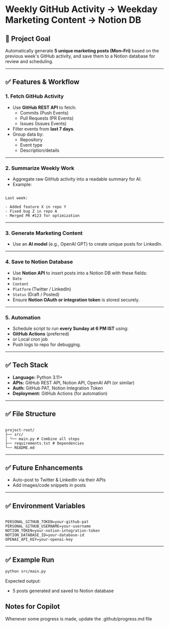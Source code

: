 # Weekly GitHub Activity → Weekday Marketing Content → Notion DB

## 📌 Project Goal

Automatically generate **5 unique marketing posts (Mon–Fri)** based on the previous week's GitHub activity, and save them to a Notion database for review and scheduling.

---

## ✅ Features & Workflow

### 1. **Fetch GitHub Activity**

- Use **GitHub REST API** to fetch:
  - Commits (Push Events)
  - Pull Requests (PR Events)
  - Issues (Issues Events)
- Filter events from **last 7 days**.
- Group data by:
  - Repository
  - Event type
  - Description/details

---

### 2. **Summarize Weekly Work**

- Aggregate raw GitHub activity into a readable summary for AI.
- Example:

```

Last week:

- Added feature X in repo Y
- Fixed bug Z in repo A
- Merged PR #123 for optimization

```

---

### 3. **Generate Marketing Content**

- Use an **AI model** (e.g., OpenAI GPT) to create unique posts for LinkedIn.

---

### 4. **Save to Notion Database**

- Use **Notion API** to insert posts into a Notion DB with these fields:
- `Date`
- `Content`
- `Platform` (Twitter / LinkedIn)
- `Status` (Draft / Posted)
- Ensure **Notion OAuth or integration token** is stored securely.

---

### 5. **Automation**

- Schedule script to run **every Sunday at 6 PM IST** using:
- **GitHub Actions** (preferred)
- or Local cron job
- Push logs to repo for debugging.

---

## ✅ Tech Stack

- **Language:** Python 3.11+
- **APIs:** GitHub REST API, Notion API, OpenAI API (or similar)
- **Auth:** GitHub PAT, Notion Integration Token
- **Deployment:** GitHub Actions (for automation)

---

## ✅ File Structure

```

project-root/
├── src/
│ └── main.py # Combine all steps
├── requirements.txt # Dependencies
└── README.md

```

---

## ✅ Future Enhancements

- Auto-post to Twitter & LinkedIn via their APIs
- Add images/code snippets in posts

---

## ✅ Environment Variables

```

PERSONAL_GITHUB_TOKEN=your-github-pat
PERSONAL_GITHUB_USERNAME=your-username
NOTION_TOKEN=your-notion-integration-token
NOTION_DATABASE_ID=your-database-id
OPENAI_API_KEY=your-openai-key

```

---

## ✅ Example Run

```bash
python src/main.py
```

Expected output:

- 5 posts generated and saved to Notion database

## Notes for Copilot

Whenever some progress is made, update the .github/progress.md file
